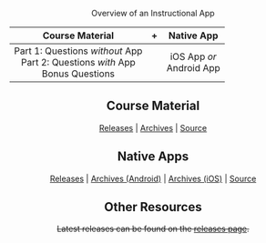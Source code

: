 <!-- ## Front Page Content

This website is powered by [GitLab Pages](https://about.gitlab.com/features/pages/)
/ [Hugo](https://gohugo.io) and can be built in under 1 minute.
Literally. It uses the `beautifulhugo` theme which supports content on your front page.
Edit `/content/_index.md` to change what appears here. Delete `/content/_index.md`
if you don't want any content here.

Head over to the [GitLab project](https://gitlab.com/pages/hugo) to get started. -->

<center>

Overview of an Instructional App

| Course Material | + | Native App |
|:-:|:-:|:-:|
| Part 1: Questions *without* App<br>Part 2: Questions *with* App<br>Bonus Questions || iOS App *or*<br>Android App |

## Course Material

[Releases](https://gitlab.com/saegl5/check-student-loans-resources/-/releases) | [Archives](https://gitlab.com/saegl5/check-student-loans-resources/tree/master/Archives) | [Source](https://gitlab.com/saegl5/check-student-loans-resources)

## Native Apps

[Releases](https://gitlab.com/saegl5/check-student-loans-for-ios/-/releases) | [Archives (Android)](https://gitlab.com/saegl5/check-student-loans-for-android/tree/master/Archives) | [Archives (iOS)](https://gitlab.com/saegl5/check-student-loans-for-ios/tree/master/Archives) | [Source](https://gitlab.com/saegl5/check-student-loans-for-ios)

## Other Resources

~~Latest releases can be found on the [releases page](https://gitlab.com/saegl5/check-student-loans-for-ios/-/releases).~~

</center>